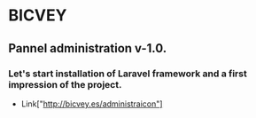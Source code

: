 # BICVEY
## Pannel administration v-1.0.
### Let's start installation of Laravel framework and a first impression of the project.

- Link["http://bicvey.es/administraicon"]